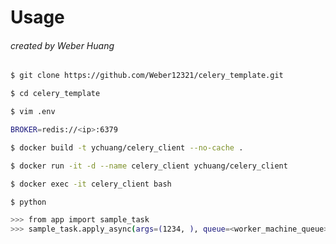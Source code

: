 # Usage

###### created by Weber Huang

```bash
$ git clone https://github.com/Weber12321/celery_template.git 

$ cd celery_template
```

```bash
$ vim .env

BROKER=redis://<ip>:6379
```

```bash
$ docker build -t ychuang/celery_client --no-cache .

$ docker run -it -d --name celery_client ychuang/celery_client

$ docker exec -it celery_client bash

$ python

>>> from app import sample_task
>>> sample_task.apply_async(args=(1234, ), queue=<worker_machine_queue>)
```

